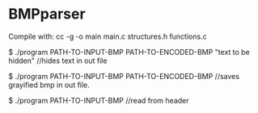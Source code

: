 # BMPparser
Compile with: cc -g -o main main.c structures.h functions.c

$ ./program PATH-TO-INPUT-BMP PATH-TO-ENCODED-BMP "text to be hidden"  //hides text in out file

$ ./program PATH-TO-INPUT-BMP PATH-TO-ENCODED-BMP  //saves grayified bmp in out file.

$ ./program PATH-TO-INPUT-BMP //read from header
